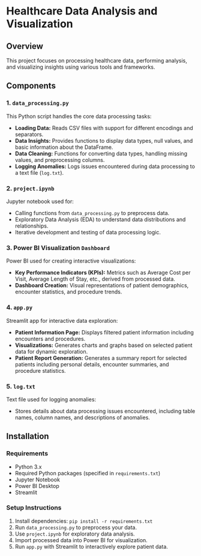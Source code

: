 # Healthcare Data Analysis and Visualization

## Overview

This project focuses on processing healthcare data, performing analysis, and visualizing insights using various tools and frameworks.

## Components

### 1. `data_processing.py`

This Python script handles the core data processing tasks:
- **Loading Data:** Reads CSV files with support for different encodings and separators.
- **Data Insights:** Provides functions to display data types, null values, and basic information about the DataFrame.
- **Data Cleaning:** Functions for converting data types, handling missing values, and preprocessing columns.
- **Logging Anomalies:** Logs issues encountered during data processing to a text file (`log.txt`).


### 2. `project.ipynb`

Jupyter notebook used for:
- Calling functions from `data_processing.py` to preprocess data.
- Exploratory Data Analysis (EDA) to understand data distributions and relationships.
- Iterative development and testing of data processing logic.


### 3. Power BI Visualization `Dashboard`

Power BI used for creating interactive visualizations:
- **Key Performance Indicators (KPIs):** Metrics such as Average Cost per Visit, Average Length of Stay, etc., derived from processed data.
- **Dashboard Creation:** Visual representations of patient demographics, encounter statistics, and procedure trends.


### 4. `app.py`

Streamlit app for interactive data exploration:
- **Patient Information Page:** Displays filtered patient information including encounters and procedures.
- **Visualizations:** Generates charts and graphs based on selected patient data for dynamic exploration.
- **Patient Report Generation:** Generates a summary report for selected patients including personal details, encounter summaries, and procedure statistics.


### 5. `log.txt`

Text file used for logging anomalies:
- Stores details about data processing issues encountered, including table names, column names, and descriptions of anomalies.

## Installation

### Requirements

- Python 3.x
- Required Python packages (specified in `requirements.txt`)
- Jupyter Notebook
- Power BI Desktop
- Streamlit

### Setup Instructions

1. Install dependencies: `pip install -r requirements.txt`
2. Run `data_processing.py` to preprocess your data.
3. Use `project.ipynb` for exploratory data analysis.
4. Import processed data into Power BI for visualization.
5. Run `app.py` with Streamlit to interactively explore patient data.



